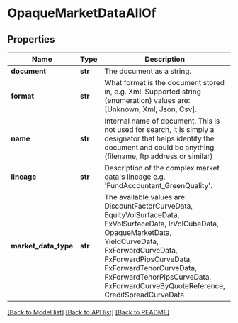# OpaqueMarketDataAllOf


## Properties
Name | Type | Description | Notes
------------ | ------------- | ------------- | -------------
**document** | **str** | The document as a string. | 
**format** | **str** | What format is the document stored in, e.g. Xml.  Supported string (enumeration) values are: [Unknown, Xml, Json, Csv]. | 
**name** | **str** | Internal name of document. This is not used for search, it is simply a designator that helps identify the document  and could be anything (filename, ftp address or similar) | 
**lineage** | **str** | Description of the complex market data&#39;s lineage e.g. &#39;FundAccountant_GreenQuality&#39;. | [optional] 
**market_data_type** | **str** | The available values are: DiscountFactorCurveData, EquityVolSurfaceData, FxVolSurfaceData, IrVolCubeData, OpaqueMarketData, YieldCurveData, FxForwardCurveData, FxForwardPipsCurveData, FxForwardTenorCurveData, FxForwardTenorPipsCurveData, FxForwardCurveByQuoteReference, CreditSpreadCurveData | 

[[Back to Model list]](../README.md#documentation-for-models) [[Back to API list]](../README.md#documentation-for-api-endpoints) [[Back to README]](../README.md)


